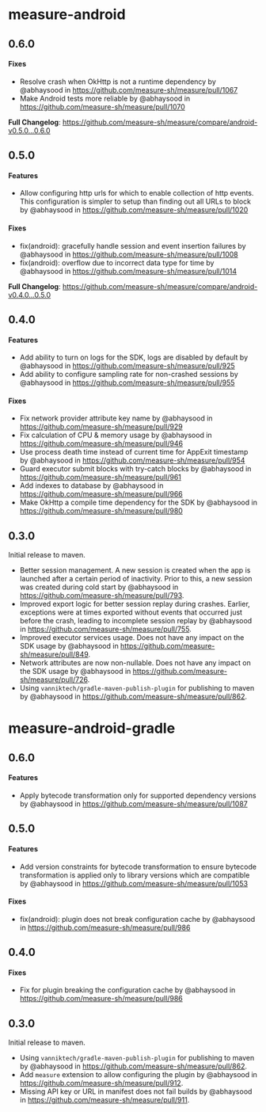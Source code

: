 # measure-android

## 0.6.0
#### Fixes

* Resolve crash when OkHttp is not a runtime dependency by @abhaysood in https://github.com/measure-sh/measure/pull/1067
* Make Android tests more reliable by @abhaysood in https://github.com/measure-sh/measure/pull/1070

**Full Changelog**: https://github.com/measure-sh/measure/compare/android-v0.5.0...0.6.0

## 0.5.0
#### Features
* Allow configuring http urls for which to enable collection of http events. This configuration is simpler to setup 
than finding out all URLs to block by @abhaysood in https://github.com/measure-sh/measure/pull/1020

#### Fixes
* fix(android): gracefully handle session and event insertion failures by @abhaysood in https://github.com/measure-sh/measure/pull/1008
* fix(android): overflow due to incorrect data type for time by @abhaysood in https://github.com/measure-sh/measure/pull/1014

**Full Changelog**: https://github.com/measure-sh/measure/compare/android-v0.4.0...0.5.0

## 0.4.0
#### Features
* Add ability to turn on logs for the SDK, logs are disabled by default by @abhaysood in https://github.com/measure-sh/measure/pull/925
* Add ability to configure sampling rate for non-crashed sessions by @abhaysood in https://github.com/measure-sh/measure/pull/955

#### Fixes
* Fix network provider attribute key name by @abhaysood in https://github.com/measure-sh/measure/pull/929
* Fix calculation of CPU & memory usage by @abhaysood in https://github.com/measure-sh/measure/pull/946
* Use process death time instead of current time for AppExit timestamp by @abhaysood in https://github.com/measure-sh/measure/pull/954
* Guard executor submit blocks with try-catch blocks by @abhaysood in https://github.com/measure-sh/measure/pull/961
* Add indexes to database by @abhaysood in https://github.com/measure-sh/measure/pull/966
* Make OkHttp a compile time dependency for the SDK by @abhaysood in https://github.com/measure-sh/measure/pull/980

## 0.3.0

Initial release to maven.

* Better session management. A new session is created when the app is launched after a certain
  period of inactivity. Prior to this, a new session was created during cold start by @abhaysood in https://github.com/measure-sh/measure/pull/793.
* Improved export logic for better session replay during crashes. Earlier, exceptions were at times
  exported without events that occurred just before the crash, leading to incomplete session replay by @abhaysood in https://github.com/measure-sh/measure/pull/755.
* Improved executor services usage. Does not have any impact on the SDK usage by @abhaysood in https://github.com/measure-sh/measure/pull/849.
* Network attributes are now non-nullable. Does not have any impact on the SDK usage by @abhaysood in https://github.com/measure-sh/measure/pull/726.
* Using `vanniktech/gradle-maven-publish-plugin` for publishing to maven by @abhaysood in https://github.com/measure-sh/measure/pull/862.

# measure-android-gradle

## 0.6.0
#### Features

* Apply bytecode transformation only for supported dependency versions by @abhaysood in https://github.com/measure-sh/measure/pull/1087

## 0.5.0
#### Features
* Add version constraints for bytecode transformation to ensure bytecode transformation is applied only to library
  versions which are compatible by @abhaysood in https://github.com/measure-sh/measure/pull/1053

#### Fixes
* fix(android): plugin does not break configuration cache by @abhaysood in https://github.com/measure-sh/measure/pull/986

## 0.4.0
#### Fixes
* Fix for plugin breaking the configuration cache by @abhaysood in https://github.com/measure-sh/measure/pull/986

## 0.3.0

Initial release to maven.

* Using `vanniktech/gradle-maven-publish-plugin` for publishing to maven by @abhaysood in https://github.com/measure-sh/measure/pull/862.
* Add `measure` extension to allow configuring the plugin by @abhaysood in https://github.com/measure-sh/measure/pull/912.
* Missing API key or URL in manifest does not fail builds by @abhaysood in https://github.com/measure-sh/measure/pull/911.
